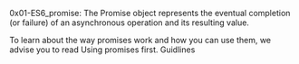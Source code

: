 0x01-ES6_promise:
The Promise object represents the eventual completion (or failure) of an asynchronous operation and its resulting value.

To learn about the way promises work and how you can use them, we advise you to read Using promises first.
Guidlines
